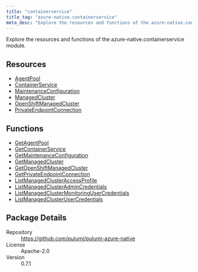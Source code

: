 ```yaml
---
title: "containerservice"
title_tag: "azure-native.containerservice"
meta_desc: "Explore the resources and functions of the azure-native.containerservice module."
---
```


<!-- WARNING: this file was generated by Pulumi Docs Generator. -->
<!-- Do not edit by hand unless you're certain you know what you are doing! -->

Explore the resources and functions of the azure-native.containerservice module.

<h2 id="resources">Resources</h2>
<ul class="api">
    <li><a href="agentpool" title="AgentPool"><span class="symbol resource"></span>AgentPool</a></li>
    <li><a href="containerservice" title="ContainerService"><span class="symbol resource"></span>ContainerService</a></li>
    <li><a href="maintenanceconfiguration" title="MaintenanceConfiguration"><span class="symbol resource"></span>MaintenanceConfiguration</a></li>
    <li><a href="managedcluster" title="ManagedCluster"><span class="symbol resource"></span>ManagedCluster</a></li>
    <li><a href="openshiftmanagedcluster" title="OpenShiftManagedCluster"><span class="symbol resource"></span>OpenShiftManagedCluster</a></li>
    <li><a href="privateendpointconnection" title="PrivateEndpointConnection"><span class="symbol resource"></span>PrivateEndpointConnection</a></li>
</ul>

<h2 id="functions">Functions</h2>
<ul class="api">
    <li><a href="getagentpool" title="GetAgentPool"><span class="symbol function"></span>GetAgentPool</a></li>
    <li><a href="getcontainerservice" title="GetContainerService"><span class="symbol function"></span>GetContainerService</a></li>
    <li><a href="getmaintenanceconfiguration" title="GetMaintenanceConfiguration"><span class="symbol function"></span>GetMaintenanceConfiguration</a></li>
    <li><a href="getmanagedcluster" title="GetManagedCluster"><span class="symbol function"></span>GetManagedCluster</a></li>
    <li><a href="getopenshiftmanagedcluster" title="GetOpenShiftManagedCluster"><span class="symbol function"></span>GetOpenShiftManagedCluster</a></li>
    <li><a href="getprivateendpointconnection" title="GetPrivateEndpointConnection"><span class="symbol function"></span>GetPrivateEndpointConnection</a></li>
    <li><a href="listmanagedclusteraccessprofile" title="ListManagedClusterAccessProfile"><span class="symbol function"></span>ListManagedClusterAccessProfile</a></li>
    <li><a href="listmanagedclusteradmincredentials" title="ListManagedClusterAdminCredentials"><span class="symbol function"></span>ListManagedClusterAdminCredentials</a></li>
    <li><a href="listmanagedclustermonitoringusercredentials" title="ListManagedClusterMonitoringUserCredentials"><span class="symbol function"></span>ListManagedClusterMonitoringUserCredentials</a></li>
    <li><a href="listmanagedclusterusercredentials" title="ListManagedClusterUserCredentials"><span class="symbol function"></span>ListManagedClusterUserCredentials</a></li>
</ul>

<h2 id="package-details">Package Details</h2>
<dl class="package-details">
	<dt>Repository</dt>
	<dd><a href="https://github.com/pulumi/pulumi-azure-native">https://github.com/pulumi/pulumi-azure-native</a></dd>
	<dt>License</dt>
	<dd>Apache-2.0</dd>
	<dt>Version</dt>
	<dd>0.7.1</dd>
</dl>

